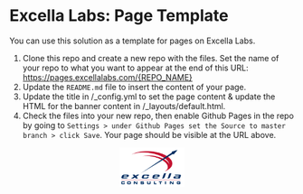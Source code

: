 # Excella Labs: Page Template

You can use this solution as a template for pages on Excella Labs. 

1. Clone this repo and create a new repo with the files. Set the name of your repo to what you want to appear at the end of this URL: https://pages.excellalabs.com/{REPO_NAME}
1. Update the `README.md` file to insert the content of your page.
1. Update the title in /_config.yml to set the page content & update the HTML for the banner content in /_layouts/default.html.
1. Check the files into your new repo, then enable Github Pages in the repo by going to `Settings > under Github Pages set the Source to master branch > click Save`. Your page should be visible at the URL above.

<p style="text-align:center"><a href="https://excella.com"><img style="width:115px" src="images/Excella_Logo_Color.png" alt="Excella" /></a></p>